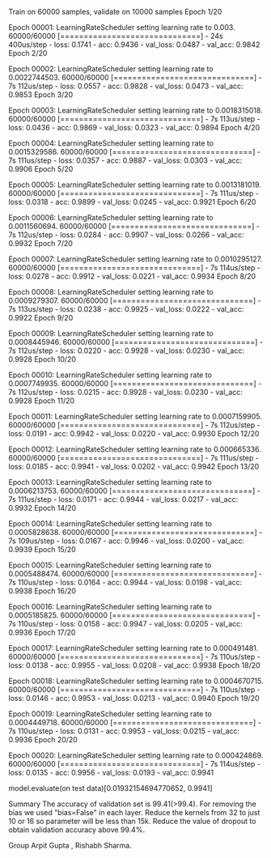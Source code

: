 Train on 60000 samples, validate on 10000 samples Epoch 1/20

Epoch 00001: LearningRateScheduler setting learning rate to 0.003. 60000/60000 [==============================] - 24s 400us/step - loss: 0.1741 - acc: 0.9436 - val_loss: 0.0487 - val_acc: 0.9842 Epoch 2/20

Epoch 00002: LearningRateScheduler setting learning rate to 0.0022744503. 60000/60000 [==============================] - 7s 112us/step - loss: 0.0557 - acc: 0.9828 - val_loss: 0.0473 - val_acc: 0.9853 Epoch 3/20

Epoch 00003: LearningRateScheduler setting learning rate to 0.0018315018. 60000/60000 [==============================] - 7s 113us/step - loss: 0.0436 - acc: 0.9869 - val_loss: 0.0323 - val_acc: 0.9894 Epoch 4/20

Epoch 00004: LearningRateScheduler setting learning rate to 0.0015329586. 60000/60000 [==============================] - 7s 111us/step - loss: 0.0357 - acc: 0.9887 - val_loss: 0.0303 - val_acc: 0.9906 Epoch 5/20

Epoch 00005: LearningRateScheduler setting learning rate to 0.0013181019. 60000/60000 [==============================] - 7s 111us/step - loss: 0.0318 - acc: 0.9899 - val_loss: 0.0245 - val_acc: 0.9921 Epoch 6/20

Epoch 00006: LearningRateScheduler setting learning rate to 0.0011560694. 60000/60000 [==============================] - 7s 112us/step - loss: 0.0284 - acc: 0.9907 - val_loss: 0.0266 - val_acc: 0.9932 Epoch 7/20

Epoch 00007: LearningRateScheduler setting learning rate to 0.0010295127. 60000/60000 [==============================] - 7s 114us/step - loss: 0.0278 - acc: 0.9912 - val_loss: 0.0221 - val_acc: 0.9934 Epoch 8/20

Epoch 00008: LearningRateScheduler setting learning rate to 0.0009279307. 60000/60000 [==============================] - 7s 113us/step - loss: 0.0238 - acc: 0.9925 - val_loss: 0.0222 - val_acc: 0.9922 Epoch 9/20

Epoch 00009: LearningRateScheduler setting learning rate to 0.0008445946. 60000/60000 [==============================] - 7s 112us/step - loss: 0.0220 - acc: 0.9928 - val_loss: 0.0230 - val_acc: 0.9928 Epoch 10/20

Epoch 00010: LearningRateScheduler setting learning rate to 0.0007749935. 60000/60000 [==============================] - 7s 112us/step - loss: 0.0215 - acc: 0.9928 - val_loss: 0.0230 - val_acc: 0.9928 Epoch 11/20

Epoch 00011: LearningRateScheduler setting learning rate to 0.0007159905. 60000/60000 [==============================] - 7s 112us/step - loss: 0.0191 - acc: 0.9942 - val_loss: 0.0220 - val_acc: 0.9930 Epoch 12/20

Epoch 00012: LearningRateScheduler setting learning rate to 0.000665336. 60000/60000 [==============================] - 7s 111us/step - loss: 0.0185 - acc: 0.9941 - val_loss: 0.0202 - val_acc: 0.9942 Epoch 13/20

Epoch 00013: LearningRateScheduler setting learning rate to 0.0006213753. 60000/60000 [==============================] - 7s 111us/step - loss: 0.0171 - acc: 0.9944 - val_loss: 0.0217 - val_acc: 0.9932 Epoch 14/20

Epoch 00014: LearningRateScheduler setting learning rate to 0.0005828638. 60000/60000 [==============================] - 7s 109us/step - loss: 0.0167 - acc: 0.9946 - val_loss: 0.0200 - val_acc: 0.9939 Epoch 15/20

Epoch 00015: LearningRateScheduler setting learning rate to 0.0005488474. 60000/60000 [==============================] - 7s 110us/step - loss: 0.0164 - acc: 0.9944 - val_loss: 0.0198 - val_acc: 0.9938 Epoch 16/20

Epoch 00016: LearningRateScheduler setting learning rate to 0.0005185825. 60000/60000 [==============================] - 7s 110us/step - loss: 0.0158 - acc: 0.9947 - val_loss: 0.0205 - val_acc: 0.9936 Epoch 17/20

Epoch 00017: LearningRateScheduler setting learning rate to 0.000491481. 60000/60000 [==============================] - 7s 110us/step - loss: 0.0138 - acc: 0.9955 - val_loss: 0.0208 - val_acc: 0.9938 Epoch 18/20

Epoch 00018: LearningRateScheduler setting learning rate to 0.0004670715. 60000/60000 [==============================] - 7s 110us/step - loss: 0.0146 - acc: 0.9953 - val_loss: 0.0213 - val_acc: 0.9940 Epoch 19/20

Epoch 00019: LearningRateScheduler setting learning rate to 0.0004449718. 60000/60000 [==============================] - 7s 110us/step - loss: 0.0131 - acc: 0.9953 - val_loss: 0.0215 - val_acc: 0.9936 Epoch 20/20

Epoch 00020: LearningRateScheduler setting learning rate to 0.000424869. 60000/60000 [==============================] - 7s 114us/step - loss: 0.0135 - acc: 0.9956 - val_loss: 0.0193 - val_acc: 0.9941

model.evaluate(on test data)[0.01932154694770652, 0.9941]

Summary
The accuracy of validation set is 99.41(>99.4).
For removing the bias we used "bias=False" in each layer.
Reduce the kernels from 32 to just 10 or 16 so parameter will be less than 15k.
Reduce the value of dropout to obtain validation accuracy above 99.4%.

Group
Arpit Gupta , Rishabh Sharma.
